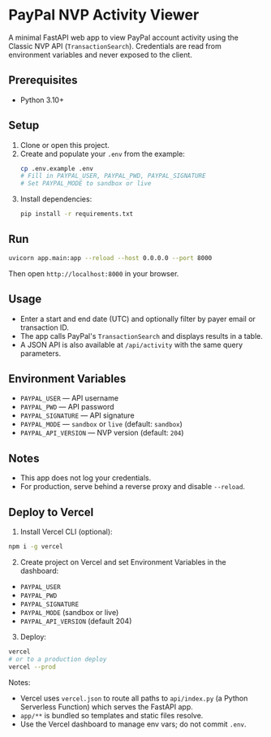 # PayPal NVP Activity Viewer

A minimal FastAPI web app to view PayPal account activity using the Classic NVP API (`TransactionSearch`). Credentials are read from environment variables and never exposed to the client.

## Prerequisites
- Python 3.10+

## Setup
1. Clone or open this project.
2. Create and populate your `.env` from the example:
   ```bash
   cp .env.example .env
   # Fill in PAYPAL_USER, PAYPAL_PWD, PAYPAL_SIGNATURE
   # Set PAYPAL_MODE to sandbox or live
   ```
3. Install dependencies:
   ```bash
   pip install -r requirements.txt
   ```

## Run
```bash
uvicorn app.main:app --reload --host 0.0.0.0 --port 8000
```
Then open `http://localhost:8000` in your browser.

## Usage
- Enter a start and end date (UTC) and optionally filter by payer email or transaction ID.
- The app calls PayPal's `TransactionSearch` and displays results in a table.
- A JSON API is also available at `/api/activity` with the same query parameters.

## Environment Variables
- `PAYPAL_USER` — API username
- `PAYPAL_PWD` — API password
- `PAYPAL_SIGNATURE` — API signature
- `PAYPAL_MODE` — `sandbox` or `live` (default: `sandbox`)
- `PAYPAL_API_VERSION` — NVP version (default: `204`)

## Notes
- This app does not log your credentials.
- For production, serve behind a reverse proxy and disable `--reload`. 

## Deploy to Vercel

1. Install Vercel CLI (optional):
```bash
npm i -g vercel
```

2. Create project on Vercel and set Environment Variables in the dashboard:
- `PAYPAL_USER`
- `PAYPAL_PWD`
- `PAYPAL_SIGNATURE`
- `PAYPAL_MODE` (sandbox or live)
- `PAYPAL_API_VERSION` (default 204)

3. Deploy:
```bash
vercel
# or to a production deploy
vercel --prod
```

Notes:
- Vercel uses `vercel.json` to route all paths to `api/index.py` (a Python Serverless Function) which serves the FastAPI app.
- `app/**` is bundled so templates and static files resolve.
- Use the Vercel dashboard to manage env vars; do not commit `.env`. 
